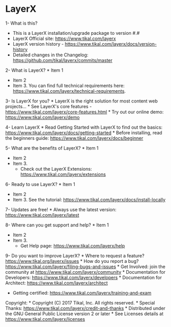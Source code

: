 # LayerX

1- What is this?
* This is a LayerX installation/upgrade package to version #.#
* LayerX Official site: https://www.tikal.com/layerx
* LayerX version history - https://www.tikal.com/layerx/docs/version-history
* Detailed changes in the Changelog: https://github.com/tikal/layerx/commits/master

2- What is LayerX?
	* Item 1
  * Item 2
  * Item 3.
	You can find full technical requirements here: https://www.tikal.com/layerx/technical-requirements.

3- Is LayerX for you?
	* LayerX is the right solution for most content web projects...
	* See LayerX's core features - https://www.tikal.com/layerx/core-features.html
	* Try out our online demo: https://www.tikal.com/layerx/demo

4- Learn LayerX
	* Read Getting Started with LayerX to find out the basics: https://www.tikal.com/layerx/docs/getting-started
	* Before installing, read the beginners guide: https://www.tikal.com/layerx/docs/beginner

5- What are the benefits of LayerX?
	* Item 1
  * Item 2
  * Item 3.
	* Check out the LayerX Extensions: https://www.tikal.com/layerx/extensions

6- Ready to use LayerX?
	* Item 1
  * Item 2
  * Item 3.
	See the tutorial: https://www.tikal.com/layerx/docs/install-locally

7- Updates are free!
	* Always use the latest version: https://www.tikal.com/layerx/latest

8- Where can you get support and help?
	* Item 1
  * Item 2
  * Item 3.
	* Get Help page: https://www.tikal.com/layerx/help

9- Do you want to improve LayerX?
	* Where to request a feature? https://www.tikal.org/layerx/issues
	* How do you report a bug? https://www.tikal.com/layerx/filing-bugs-and-issues
	* Get Involved: join the community at https://www.tikal.com/layerx/community
	* Documentation for Developers: https://www.tikal.com/layerx/developers
	* Documentation for Architect: https://www.tikal.com/layerx/architect
  * Getting certified: https://www.tikal.com/layerx/training-and-exam

Copyright:
	* Copyright (C) 2017 Tikal, Inc. All rights reserved.
	* Special Thanks: https://www.tikal.com/layerx/credit-and-thanks
	* Distributed under the GNU General Public License version 2 or later
	* See Licenses details at https://www.tikal.com/layerx/licenses
